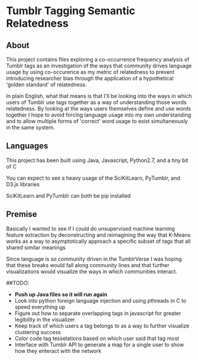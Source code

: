 # Tumblr Tagging Semantic Relatedness
## About
This project contains files exploring a co-occurrence frequency analysis of Tumblr tags as an investigation of the ways that community drives language usage by using co-occurence as my metric of relatedness to prevent introducing researcher bias through the application of a hypothetical 'golden standard' of relatedness.

In plain English, what that means is that I'll be looking into the ways in which users of Tumblr use tags together as a way of understanding those words relatedness. By looking at the ways users themselves define and use words together I hope to avoid forcing language usage into my own understanding and to allow multiple forms of 'correct' word usage to exist simultaneously in the same system.

## Languages
This project has been built using Java, Javascript, Python2.7, and a tiny bit of C

You can expect to see a heavy usage of the SciKitLearn, PyTumblr, and D3.js libraries

SciKitLearn and PyTumblr can both be pip installed

## Premise
Basically I wanted to see if I could do unsupervised machine learning feature extraction by deconstructing and reimagining the way that K-Means works as a way to asymptotically approach a specific subset of tags that all shared similar meanings

Since language is so community driven in the TumblrVerse I was hoping that these breaks would fall along community lines and that further visualizations would visualize the ways in which communities interact.

##TODO:
* **Push up Java files so it will run again**
* Look into python foreign language injection and using pthreads in C to speed everything up
* Figure out how to separate overlapping tags in javascript for greater legibility in the visualizer
* Keep track of which users a tag belongs to as a way to further visualize clustering success
* Color code tag tesselations based on which user said that tag most
* Interface with Tumblr API to generate a map for a single user to show how they enteract with the network

